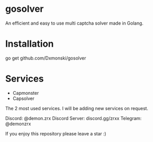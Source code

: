 # gosolver
An efficient and easy to use multi captcha solver made in Golang.

# Installation

go get github.com/Dxmonski/gosolver

# Services

- Capmonster
- Capsolver
  
The 2 most used services. I will be adding new services on request.

Discord: @demon.zrx
Discord Server: discord.gg/zrxx
Telegram: @demonzrx

If you enjoy this repository please leave a star :)
